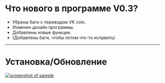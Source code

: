 Что нового в программе V0.3?
=====================
* Убраны баги с переводом VK coin.
* Изменен дизайн программы.
* Добавлены новые функции.
* (Добавлены баги, чтобы потом что-то испрвить)
***
Установка/Обновление
=====================
[![screenshot of sample](http://f0482823.xsph.ru/213.png)](https://github.com/nakruti/update/archive/main.zip)
